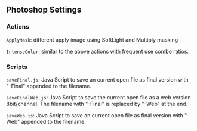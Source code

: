 ## Photoshop Settings

### Actions

`ApplyMask`: different apply image using SoftLight and Multiply masking

`IntenseColor`: similar to the above actions with frequent use combo ratios.

### Scripts

`saveFinal.js`: Java Script to save an current open file as final version
with "-Final" appended to the filename.

`saveFinalWeb.js`: Java Script to save the current open file as a web version
8bit/channel. The filename with "-Final" is replaced by "-Web" at the end.

`saveWeb.js`: Java Script to save an current open file as final version with
"-Web" appended to the filename.

